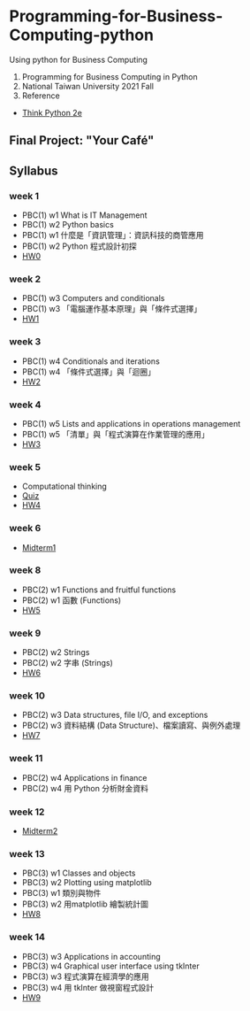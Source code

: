 # Programming-for-Business-Computing-python
Using python for Business Computing
1. Programming for Business Computing in Python
2. National Taiwan University 2021 Fall
3. Reference
- [Think Python 2e](https://greenteapress.com/wp/think-python-2e/)

## Final Project: "Your Café"

## Syllabus
### week 1
- PBC(1) w1 What is IT Management
- PBC(1) w2 Python basics
- PBC(1) w1 什麼是「資訊管理」：資訊科技的商管應用
- PBC(1) w2 Python 程式設計初探
- [HW0](https://github.com/anniechen0506/Programming-for-Business-Computing-python/blob/a09d03da659cf9b82182344987b6ca6fedc6abbe/HW0)

### week 2
- PBC(1) w3 Computers and conditionals
- PBC(1) w3 「電腦運作基本原理」與「條件式選擇」
- [HW1](https://github.com/anniechen0506/Programming-for-Business-Computing-python/hw1)

### week 3
- PBC(1) w4 Conditionals and iterations
- PBC(1) w4 「條件式選擇」與「迴圈」
- [HW2](https://github.com/anniechen0506/Programming-for-Business-Computing-python/hw2)

### week 4
- PBC(1) w5 Lists and applications in operations management
- PBC(1) w5 「清單」與「程式演算在作業管理的應用」
- [HW3](https://github.com/anniechen0506/Programming-for-Business-Computing-python/hw3)

### week 5 
- Computational thinking
- [Quiz](https://github.com/anniechen0506/Programming-for-Business-Computing-python/quiz)
- [HW4](https://github.com/anniechen0506/Programming-for-Business-Computing-python/hw4)

### week 6
- [Midterm1](https://github.com/anniechen0506/Programming-for-Business-Computing-python/midterm1)

### week 8
- PBC(2) w1 Functions and fruitful functions
- PBC(2) w1 函數 (Functions)
- [HW5](https://github.com/anniechen0506/Programming-for-Business-Computing-python/hw5)

### week 9
- PBC(2) w2 Strings
- PBC(2) w2 字串 (Strings)
- [HW6](https://github.com/anniechen0506/Programming-for-Business-Computing-python/hw6)

### week 10
- PBC(2) w3 Data structures, file I/O, and exceptions
- PBC(2) w3 資料結構 (Data Structure)、檔案讀寫、與例外處理
- [HW7](https://github.com/anniechen0506/Programming-for-Business-Computing-python/hw7)

### week 11
- PBC(2) w4 Applications in finance
-  PBC(2) w4 用 Python 分析財金資料

### week 12
- [Midterm2](https://github.com/anniechen0506/Programming-for-Business-Computing-python/midterm2)

### week 13
- PBC(3) w1 Classes and objects
- PBC(3) w2 Plotting using matplotlib
- PBC(3) w1 類別與物件
- PBC(3) w2 用matplotlib 繪製統計圖
- [HW8](https://github.com/anniechen0506/Programming-for-Business-Computing-python/hw8)

### week 14
- PBC(3) w3 Applications in accounting
- PBC(3) w4 Graphical user interface using tkInter
- PBC(3) w3 程式演算在經濟學的應用
- PBC(3) w4 用 tkInter 做視窗程式設計
- [HW9](https://github.com/anniechen0506/Programming-for-Business-Computing-python/hw9)

